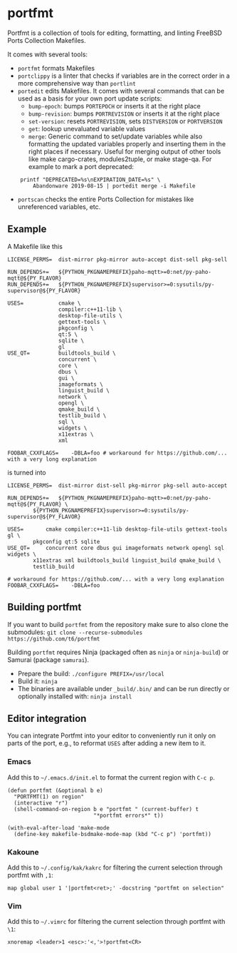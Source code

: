 # portfmt

Portfmt is a collection of tools for editing, formatting, and linting FreeBSD Ports Collection Makefiles.

It comes with several tools:

- `portfmt` formats Makefiles
- `portclippy` is a linter that checks if variables are in the correct order in a more comprehensive way than `portlint`
- `portedit` edits Makefiles.  It comes with several commands that can be used as a basis for your own port update scripts:
  - `bump-epoch`: bumps `PORTEPOCH` or inserts it at the right place
  - `bump-revision`: bumps `PORTREVISION` or inserts it at the right place
  - `set-version`: resets `PORTREVISION`, sets `DISTVERSION` or `PORTVERSION`
  - `get`: lookup unevaluated variable values
  - `merge`: Generic command to set/update variables while also formatting the updated variables properly and inserting them in the right places if necessary.  Useful for merging output of other tools like make cargo-crates, modules2tuple, or make stage-qa.  For example to mark a port deprecated:
```
	printf "DEPRECATED=%s\nEXPIRATION_DATE=%s" \
		Abandonware 2019-08-15 | portedit merge -i Makefile
```
- `portscan` checks the entire Ports Collection for mistakes like unreferenced variables, etc.

## Example

A Makefile like this
```
LICENSE_PERMS=  dist-mirror pkg-mirror auto-accept dist-sell pkg-sell

RUN_DEPENDS+=   ${PYTHON_PKGNAMEPREFIX}paho-mqtt>=0:net/py-paho-mqtt@${PY_FLAVOR}
RUN_DEPENDS+=   ${PYTHON_PKGNAMEPREFIX}supervisor>=0:sysutils/py-supervisor@${PY_FLAVOR}

USES=           cmake \
                compiler:c++11-lib \
                desktop-file-utils \
                gettext-tools \
                pkgconfig \
                qt:5 \
                sqlite \
                gl
USE_QT=         buildtools_build \
                concurrent \
                core \
                dbus \
                gui \
                imageformats \
                linguist_build \
                network \
                opengl \
                qmake_build \
                testlib_build \
                sql \
                widgets \
                x11extras \
                xml

FOOBAR_CXXFLAGS=	-DBLA=foo # workaround for https://github.com/... with a very long explanation
```
is turned into
```
LICENSE_PERMS=	dist-mirror dist-sell pkg-mirror pkg-sell auto-accept

RUN_DEPENDS+=	${PYTHON_PKGNAMEPREFIX}paho-mqtt>=0:net/py-paho-mqtt@${PY_FLAVOR} \
		${PYTHON_PKGNAMEPREFIX}supervisor>=0:sysutils/py-supervisor@${PY_FLAVOR}

USES=		cmake compiler:c++11-lib desktop-file-utils gettext-tools gl \
		pkgconfig qt:5 sqlite
USE_QT=		concurrent core dbus gui imageformats network opengl sql widgets \
		x11extras xml buildtools_build linguist_build qmake_build \
		testlib_build

# workaround for https://github.com/... with a very long explanation
FOOBAR_CXXFLAGS=	-DBLA=foo
```

## Building portfmt

If you want to build `portfmt` from the repository make sure to also clone the submodules: `git clone --recurse-submodules https://github.com/t6/portfmt`

Building `portfmt` requires Ninja (packaged often as `ninja` or `ninja-build`) or Samurai (package `samurai`).

- Prepare the build: `./configure PREFIX=/usr/local`
- Build it: `ninja`
- The binaries are available under `_build/.bin/` and can be run directly or optionally installed with: `ninja install`

## Editor integration

You can integrate Portfmt into your editor to conveniently run it
only on parts of the port, e.g., to reformat `USES` after adding a
new item to it.

### Emacs

Add this to `~/.emacs.d/init.el` to format the current region with
`C-c p`.

```
(defun portfmt (&optional b e)
  "PORTFMT(1) on region"
  (interactive "r")
  (shell-command-on-region b e "portfmt " (current-buffer) t
                           "*portfmt errors*" t))

(with-eval-after-load 'make-mode
  (define-key makefile-bsdmake-mode-map (kbd "C-c p") 'portfmt))
```

### Kakoune

Add this to `~/.config/kak/kakrc` for filtering the current selection
through portfmt with `,1`:
```
map global user 1 '|portfmt<ret>;' -docstring "portfmt on selection"
```

### Vim

Add this to `~/.vimrc` for filtering the current selection through
portfmt with `\1`:
```
xnoremap <leader>1 <esc>:'<,'>!portfmt<CR>
```
